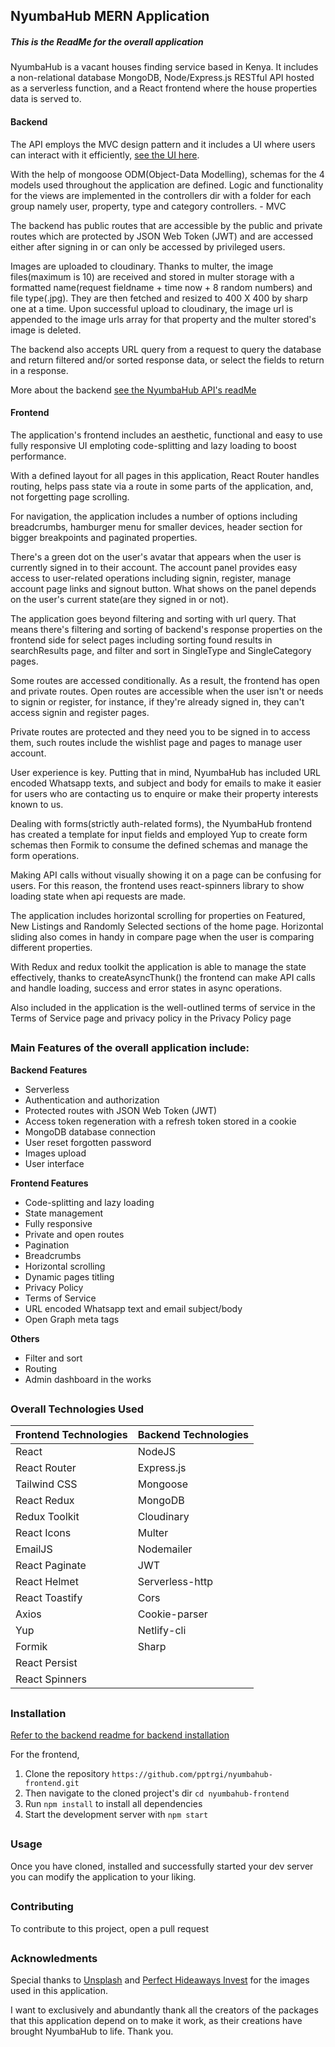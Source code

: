 ## NyumbaHub MERN Application

##### This is the ReadMe for the overall application

NyumbaHub is a vacant houses finding service based in Kenya. It includes a non-relational database MongoDB, Node/Express.js RESTful API hosted as a serverless function, and a React frontend where the house properties data is served to.

#### Backend

The API employs the MVC design pattern and it includes a UI where users can interact with it efficiently, [see the UI here](https://nyumbahub.netlify.app).

With the help of mongoose ODM(Object-Data Modelling), schemas for the 4 models used throughout the application are defined. Logic and functionality for the views are implemented in the controllers dir with a folder for each group namely user, property, type and category controllers. - MVC

The backend has public routes that are accessible by the public and private routes which are protected by JSON Web Token (JWT) and are accessed either after signing in or can only be accessed by privileged users.

Images are uploaded to cloudinary. Thanks to multer, the image files(maximum is 10) are received and stored in multer storage with a formatted name(request fieldname + time now + 8 random numbers) and file type(.jpg). They are then fetched and resized to 400 X 400 by sharp one at a time. Upon successful upload to cloudinary, the image url is appended to the image urls array for that property and the multer stored's image is deleted.

The backend also accepts URL query from a request to query the database and return filtered and/or sorted response data, or select the fields to return in a response.

More about the backend [see the NyumbaHub API's readMe](https://github.com/pptrgi/nyumbahub_api_serverless_function)

#### Frontend

The application's frontend includes an aesthetic, functional and easy to use fully responsive UI emploting code-splitting and lazy loading to boost performance.

With a defined layout for all pages in this application, React Router handles routing, helps pass state via a route in some parts of the application, and, not forgetting page scrolling.

For navigation, the application includes a number of options including breadcrumbs, hamburger menu for smaller devices, header section for bigger breakpoints and paginated properties.

There's a green dot on the user's avatar that appears when the user is currently signed in to their account. The account panel provides easy access to user-related operations including signin, register, manage account page links and signout button. What shows on the panel depends on the user's current state(are they signed in or not).

The application goes beyond filtering and sorting with url query. That means there's filtering and sorting of backend's response properties on the frontend side for select pages including sorting found results in searchResults page, and filter and sort in SingleType and SingleCategory pages.

Some routes are accessed conditionally. As a result, the frontend has open and private routes. Open routes are accessible when the user isn't or needs to signin or register, for instance, if they're already signed in, they can't access signin and register pages.

Private routes are protected and they need you to be signed in to access them, such routes include the wishlist page and pages to manage user account.

User experience is key. Putting that in mind, NyumbaHub has included URL encoded Whatsapp texts, and subject and body for emails to make it easier for users who are contacting us to enquire or make their property interests known to us.

Dealing with forms(strictly auth-related forms), the NyumbaHub frontend has created a template for input fields and employed Yup to create form schemas then Formik to consume the defined schemas and manage the form operations.

Making API calls without visually showing it on a page can be confusing for users. For this reason, the frontend uses react-spinners library to show loading state when api requests are made.

The application includes horizontal scrolling for properties on Featured, New Listings and Randomly Selected sections of the home page. Horizontal sliding also comes in handy in compare page when the user is comparing different properties.

With Redux and redux toolkit the application is able to manage the state effectively, thanks to createAsyncThunk() the frontend can make API calls and handle loading, success and error states in async operations.

Also included in the application is the well-outlined terms of service in the Terms of Service page and privacy policy in the Privacy Policy page

##

### Main Features of the overall application include:

**Backend Features**

- Serverless
- Authentication and authorization
- Protected routes with JSON Web Token (JWT)
- Access token regeneration with a refresh token stored in a cookie
- MongoDB database connection
- User reset forgotten password
- Images upload
- User interface

**Frontend Features**

- Code-splitting and lazy loading
- State management
- Fully responsive
- Private and open routes
- Pagination
- Breadcrumbs
- Horizontal scrolling
- Dynamic pages titling
- Privacy Policy
- Terms of Service
- URL encoded Whatsapp text and email subject/body
- Open Graph meta tags

**Others**

- Filter and sort
- Routing
- Admin dashboard in the works

##

### Overall Technologies Used

| Frontend Technologies | Backend Technologies |
| :-------------------- | :------------------- |
| React                 | NodeJS               |
| React Router          | Express.js           |
| Tailwind CSS          | Mongoose             |
| React Redux           | MongoDB              |
| Redux Toolkit         | Cloudinary           |
| React Icons           | Multer               |
| EmailJS               | Nodemailer           |
| React Paginate        | JWT                  |
| React Helmet          | Serverless-http      |
| React Toastify        | Cors                 |
| Axios                 | Cookie-parser        |
| Yup                   | Netlify-cli          |
| Formik                | Sharp                |
| React Persist         |
| React Spinners        |

##

### Installation

[Refer to the backend readme for backend installation](https://github.com/pptrgi/nyumbahub_api_serverless_function#installation)

For the frontend,

1. Clone the repository `https://github.com/pptrgi/nyumbahub-frontend.git`
2. Then navigate to the cloned project's dir `cd nyumbahub-frontend`
3. Run `npm install` to install all dependencies
4. Start the development server with `npm start`

##

### Usage

Once you have cloned, installed and successfully started your dev server you can modify the application to your liking.

##

### Contributing

To contribute to this project, open a pull request

##

### Acknowledments

Special thanks to [Unsplash](https://unsplash.com) and [Perfect Hideaways Invest](https://perfecthideawaysforsale.co.za) for the images used in this application.

I want to exclusively and abundantly thank all the creators of the packages that this application depend on to make it work, as their creations have brought NyumbaHub to life. Thank you.
